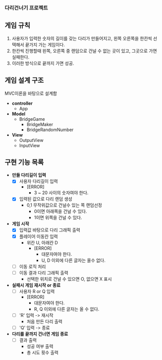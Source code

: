 ### 다리건너기 프로젝트

## 게임 규칙

1. 사용자가 입력한 숫자의 길이를 갖는 다리가 만들어지고, 왼쪽 오른쪽을 한칸씩 선택해서 끝가지 가는 게임이다.
2. 한칸씩 진행할때 왼쪽, 오른쪽 중 랜덤으로 건널 수 없는 곳이 있고, 그곳으로 가면 실패한다.
3. 이러한 방식으로 끝까지 가면 성공.


## 게임 설계 구조

MVC이론을 바탕으로 설계함

- **controller**
    - App
- **Model**
    - BridgeGame
        - BridgeMaker
        - BridgeRandomNumber
- **View**
    - OutputView
    - InputView


## 구현 기능 목록

- **만들 다리길이 입력**
    - [x] 사용자 다리길이 입력
        - [ERROR]
            - 3 ~ 20 사이의 숫자여야 한다.
    - [x] 입력된 값으로 다리 랜덤 생성
        - 0,1 무작위값으로 건널수 있는 쪽 랜덤선정
            - 0이면 아래쪽을 건널 수 있다.
            - 1이면 위쪽을 건널 수 있다.

- **게임 시작**
    - [x] 입력값 바탕으로 다리 그래픽 출력
    - [x] 플레이어 이동칸 입력
        - 위칸 U, 아래칸 D
            - [ERROR]
                - 대문자여야 한다.
                - U, D 이외에 다른 글자는 올수 없다.
    - [ ] 이동 로직 처리
    - [ ] 이동 결과 다리 그래픽 출력
        - 선택한 위치로 건널 수 있으면 O, 없으면 X 표시

- **실패시 게임 재시작 or 종료**
    - [ ] 사용자 R or Q 입력
        - [ERROR]
            - 대문자여야 한다.
            - R, Q 이외에 다른 글자는 올 수 없다.
    - [ ] 'R' 입력 -> 재시작
        - 처음 만든 다리 출력
    - [ ] 'Q' 입력 -> 종료

- **다리를 끝까지 건너면 게임 종료**
    - [ ] 결과 출력
        - 성공 여부 출력
        - 총 시도 횟수 출력